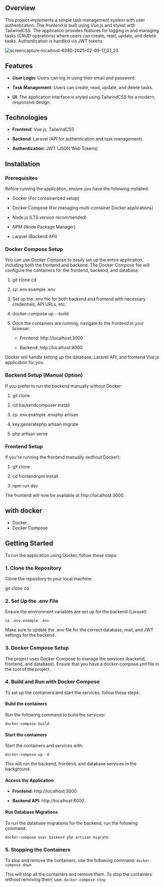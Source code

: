 Overview
--------

This project implements a simple task management system with user authentication. The frontend is built using Vue.js and styled with TailwindCSS. The application provides features for logging in and managing tasks (CRUD operations) where users can create, read, update, and delete tasks. Authentication is handled via JWT tokens.

![screencapture-localhost-8080-2025-02-09-17_01_23](https://github.com/user-attachments/assets/c51de05d-3aa9-4827-827a-63403e0e8a2f)

Features
--------

*   **User Login**: Users can log in using their email and password.
    
*   **Task Management**: Users can create, read, update, and delete tasks.
    
*   **UI**: The application interface is styled using TailwindCSS for a modern, responsive design.
    

Technologies
------------

*   **Frontend**: Vue.js, TailwindCSS
    
*   **Backend**: Laravel (API for authentication and task management)
    
*   **Authentication**: JWT (JSON Web Tokens)
    

Installation
------------

### Prerequisites

Before running the application, ensure you have the following installed:

*   Docker (For containerized setup)
    
*   Docker Compose (For managing multi-container Docker applications)
    
*   Node.js (LTS version recommended)
    
*   NPM (Node Package Manager)
    
*   Laravel (Backend API)
    

### Docker Compose Setup

You can use Docker Compose to easily set up the entire application, including both the frontend and backend. The Docker Compose file will configure the containers for the frontend, backend, and database.

1.  git clone cd
    
2.  cp .env.example .env
    
3.  Set up the .env file for both backend and frontend with necessary credentials, API URLs, etc.
    
4.  docker-compose up --build
    
5.  Once the containers are running, navigate to the frontend in your browser:
    
    *   Frontend: http://localhost:3000
        
    *   Backend: http://localhost:8000
        

Docker will handle setting up the database, Laravel API, and frontend Vue.js application for you.

### Backend Setup (Manual Option)

If you prefer to run the backend manually without Docker:

1.  git clone
    
2.  cd backendcomposer install
    
3.  cp .env.example .envphp artisan 

4.  key:generatephp artisan migrate
    
5.  php artisan serve
    

### Frontend Setup

If you're running the frontend manually (without Docker):

1.  git clone
    
2.  cd frontendnpm install
    
3.  npm run dev
    

The frontend will now be available at http://localhost:3000.

## with docker

- Docker
- Docker Compose

## Getting Started

To run the application using Docker, follow these steps:

### 1. Clone the Repository

Clone the repository to your local machine:


git clone <repository-url>
cd <repository-folder>

### 2\. Set Up the .env File

Ensure the environment variables are set up for the backend (Laravel)

`cp .env.example .env   `

Make sure to update the .env file for the correct database, mail, and JWT settings for the backend.

### 3\. Docker Compose Setup

The project uses Docker Compose to manage the services (backend, frontend, and database). Ensure that you have a docker-compose.yml file in the root of the project.

### 4\. Build and Run with Docker Compose

To set up the containers and start the services, follow these steps:

#### Build the containers

Run the following command to build the services:

`docker-compose build  `

#### Start the containers

Start the containers and services with:

`docker-compose up -d `

This will run the backend, frontend, and database services in the background.

#### Access the Application

*   **Frontend:** http://localhost:3000
    
*   **Backend API:** http://localhost:8000
    

#### Run Database Migrations

To run the database migrations for the backend, run the following command:

`docker-compose exec backend php artisan migrate   `

### 5\. Stopping the Containers

To stop and remove the containers, use the following command:
`docker-compose down `

This will stop all the containers and remove them. To stop the containers without removing them, use:
`docker-compose stop`
